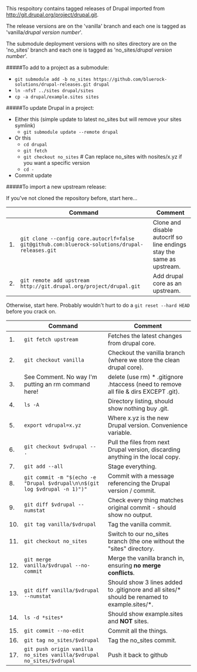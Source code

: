This respoitory contains tagged releases of Drupal imported from http://git.drupal.org/project/drupal.git.

The release versions are on the 'vanilla' branch and each one is tagged as 'vanilla/*drupal version number*'.

The submodule deployment versions with no sites directory are on the 'no_sites' branch and each one is tagged as 'no_sites/*drupal version number*'.

#####To add to a project as a submodule:

* `git submodule add -b no_sites https://github.com/bluerock-solutions/drupal-releases.git drupal`
* `ln -nfsT ../sites drupal/sites`
* `cp -a drupal/example.sites sites`

#####To update Drupal in a project:

* Either this (simple update to latest no_sites but will remove your sites symlink)
    * `git submodule update --remote drupal`
* Or this
    * `cd drupal`
    * `git fetch`
    * `git checkout no_sites` # Can replace no_sites with nosites/x.yz if you want a specific version
    * `cd -`
* Commit update

#####To import a new upstream release:

If you've not cloned the repository before, start here...

|   	| Command 							  	| Comment 													|
|---	|---									|---														|
| 1.	| `git clone --config core.autocrlf=false git@github.com:bluerock-solutions/drupal-releases.git` | Clone and disable autocrlf so line endings stay the same as upstream.		|
| 2. 	| `git remote add upstream http://git.drupal.org/project/drupal.git`	| Add drupal core as an upstream.										|

Otherwise, start here. Probably wouldn't hurt to do a `git reset --hard HEAD` before you crack on.

|   	| Command 					  	| Comment 											|
|---	|---							|---												|
| 1.	| `git fetch upstream`					| Fetches the latest changes from drupal core.							|
| 2.	| `git checkout vanilla`				| Checkout the vanilla branch (where we store the clean drupal core).				|
| 3.	| See Comment. No way I'm putting an rm command here!	| delete (use rm) * .gitignore .htaccess (need to remove all file & dirs EXCEPT .git). 		|
| 4. 	| `ls -A`						| Directory listing, should show nothing buy .git.						|
| 5.	| `export vdrupal=x.yz`					| Where x.yz is the new Drupal version. Convenience variable.					|
| 6.	| `git checkout $vdrupal -- .`				| Pull the files from next Drupal version, discarding anything in the local copy.		|
| 7.	| `git add --all`					| Stage everything.										|
| 8. 	| `git commit -m "$(echo -e "Drupal $vdrupal\n\n$(git log $vdrupal -n 1)")"`	| Commit with a message referencing the Drupal version / commit.	|
| 9.	| `git diff $vdrupal --numstat`				| Check every thing matches original commit - should show no output.				|
| 10.	| `git tag vanilla/$vdrupal`				| Tag the vanilla commit.									|
| 11.	| `git checkout no_sites`				| Switch to our no_sites branch (the one without the "sites" directory.				|
| 12.	| `git merge vanilla/$vdrupal --no-commit`		| Merge the vanilla branch in, ensuring **no merge conflicts**.					|
| 13.	| `git diff vanilla/$vdrupal --numstat`			| Should show 3 lines added to .gitignore and all sites/* should be renamed to example.sites/*.	|
| 14.	| `ls -d *sites*`					| Should show example.sites and **NOT** sites.							|
| 15.	| `git commit --no-edit`				| Commit all the things.									|
| 16.	| `git tag no_sites/$vdrupal`				| Tag the no_sites commit.									|
| 17.	| `git push origin vanilla no_sites vanilla/$vdrupal no_sites/$vdrupal` | Push it back to github							|

